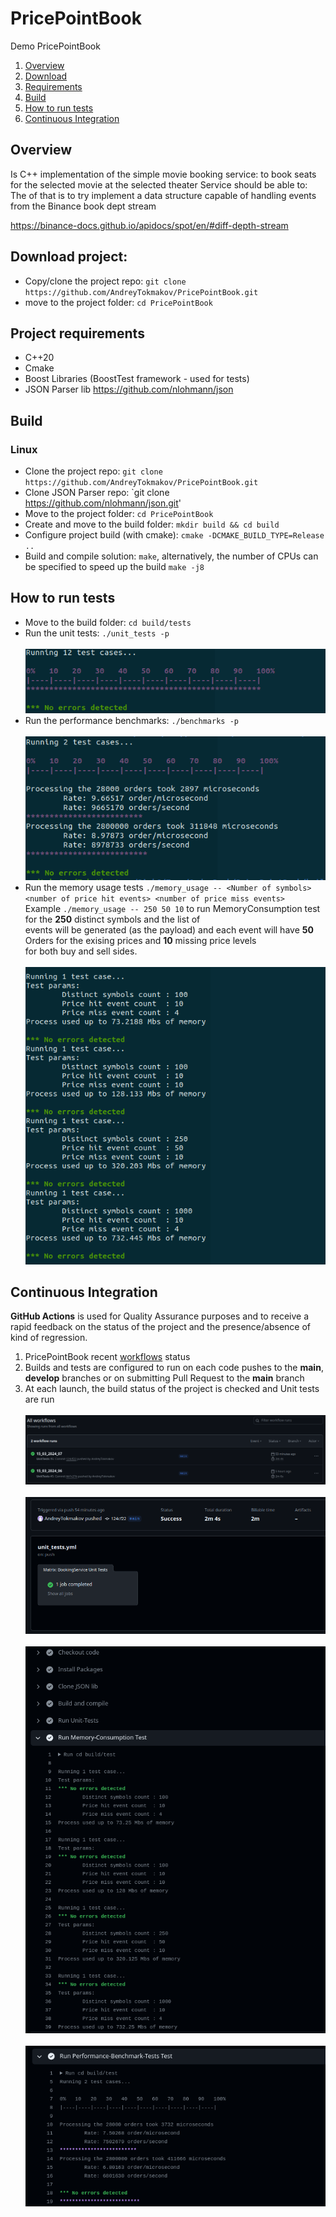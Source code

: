 # PricePointBook
Demo PricePointBook

1. [Overview](#Overview)
2. [Download](#Download)
3. [Requirements](#Requirements)
4. [Build](#Build)
5. [How to run tests](#Tests)
8. [Continuous Integration](#CI)

<a name="Overview"></a>
## Overview
Is C++ implementation of the simple movie booking service: to book seats for the selected movie at the selected theater
Service should be able to:
The of that is to try implement a data structure capable of handling events from the Binance book dept stream
    
   https://binance-docs.github.io/apidocs/spot/en/#diff-depth-stream

<a name="Download"></a>
## Download project:
- Copy/clone the project repo: `git clone https://github.com/AndreyTokmakov/PricePointBook.git`
- move to the project folder: `cd PricePointBook`


<a name="Requirements"></a>
## Project requirements
- C++20
- Cmake
- Boost Libraries (BoostTest framework - used for tests)
- JSON Parser lib https://github.com/nlohmann/json


<a name="Build"></a>
## Build
<a name="linux_build"></a>
### Linux
- Clone the project repo: `git clone https://github.com/AndreyTokmakov/PricePointBook.git`
- Clone JSON Parser repo: `git clone https://github.com/nlohmann/json.git'
- Move to the project folder: `cd PricePointBook`
- Create and move to the build folder: `mkdir build && cd build`
- Configure project build (with cmake): `cmake -DCMAKE_BUILD_TYPE=Release ..`
- Build and compile solution: `make`,
  alternatively, the number of CPUs can be specified to speed up the build `make -j8`


<a name="Tests"></a>
## How to run tests
- Move to the build folder: `cd build/tests`
- Run the unit tests: `./unit_tests -p`
  </br></br>![UnitTestsLocal](https://github.com/AndreyTokmakov/PricePointBook/blob/metadata/images/unit_tests_run.png)
- Run the performance benchmarks: `./benchmarks -p`
  </br></br>![UnitTestsLocal](https://github.com/AndreyTokmakov/PricePointBook/blob/metadata/images/benchmarks.png)
- Run the memory usage tests `./memory_usage -- <Number of symbols> <number of price hit events> <number of price miss events>`
  </br>Example `./memory_usage -- 250 50 10` to run MemoryConsumption test for the <b>250</b> distinct symbols and the list of 
  </br> events will be generated (as the payload) and each event will have <b>50</b> Orders for the exising prices and <b>10</b> missing price levels
  </br> for both buy and sell sides.
  </br></br>![UnitTestsLocal](https://github.com/AndreyTokmakov/PricePointBook/blob/metadata/images/memory_usage_run.png)


<a name="CI"></a>
## Continuous Integration
**GitHub Actions** is used for Quality Assurance purposes and to receive a rapid
feedback on the status of the project and the presence/absence of kind of regression.
1. PricePointBook recent [workflows](https://github.com/AndreyTokmakov/PricePointBook/actions) status <br />
2. Builds and tests are configured to run on each code pushes to the **main**, **develop**
   branches or on submitting Pull Request to the **main** branch
3. At each launch, the build status of the project is checked and Unit tests are run
   </br></br>![workflows](https://github.com/AndreyTokmakov/PricePointBook/blob/metadata/images/actions_1_workflows.png)
   </br></br>![Unit-tests status](https://github.com/AndreyTokmakov/PricePointBook/blob/metadata/images/actions_2_unit_tests.png)
   </br></br>![Pipeline1](https://github.com/AndreyTokmakov/PricePointBook/blob/metadata/images/actions_3_pipeline.png)
   </br></br>![Pipeline2](https://github.com/AndreyTokmakov/PricePointBook/blob/metadata/images/actions_3_pipeline_2.png)
